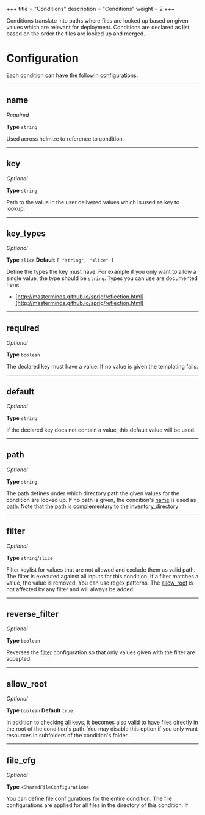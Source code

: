 +++
title = "Conditions"
description = "Conditions"
weight = 2
+++

Conditions translate into paths where files are looked up based on given values which are relevant for deployment. Conditions are declared as list, based on the order the files are looked up and merged.

# Configuration

Each condition can have the followin configurations.

---
## name

_Required_

**Type** `string`

Used across helmize to reference to condition.

---
## key

_Optional_

**Type** `string`

Path to the value in the user delivered values which is used as key to lookup.

---
## key_types

_Optional_

**Type** `slice` **Default** `[ "string", "slice" ]`

Define the types the key must have. For example if you only want to allow a single value, the type should be `string`. Types you can use are documented here:

* [http://masterminds.github.io/sprig/reflection.html](http://masterminds.github.io/sprig/reflection.html)

---
## required

_Optional_

**Type** `boolean`

The declared key must have a value. If no value is given the templating fails.

---
## default

_Optional_

**Type** `string`

If the declared key does not contain a value, this default value will be used.

---
## path

_Optional_

**Type** `string`

The path defines under which directory path the given values for the condition are looked up. If no path is given, the  condition's [name](#name) is used as path. Note that the path is complementary to the [inventory_directory](../general/#inventory_directory)

---
## filter

_Optional_

**Type** `string`/`slice`

Filter keylist for values that are not allowed and exclude them as valid path. The filter is executed against all inputs for this condition. If a filter matches a value, the value is removed. You can use regex patterns. The [allow_root](#allow_root) is not affected by any filter and will always be added.

---
## reverse_filter

_Optional_

**Type** `boolean`

Reverses the [filter](#filter) configuration so that only values given with the filter are accepted.

---

## allow_root

_Optional_

**Type** `boolean` **Default** `true`

In addition to checking all keys, it becomes also valid to have files directly in the root of the condition's path. You may disable this option if you only want resources in subfolders of the condition's folder.

---

## file_cfg

_Optional_

**Type** `<SharedFileConfiguration>`

You can define file configurations for the entire condition. The file configurations are applied for all files in the directory of this condition. If 
